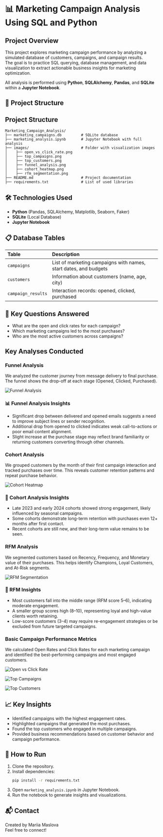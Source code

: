 # 📊 Marketing Campaign Analysis Using SQL and Python

## Project Overview
This project explores marketing campaign performance by analyzing a simulated database of customers, campaigns, and campaign results.  
The goal is to practice SQL querying, database management, and data visualization to extract actionable business insights for marketing optimization.

All analysis is performed using **Python**, **SQLAlchemy**, **Pandas**, and **SQLite** within a **Jupyter Notebook**.

## 📂 Project Structure
## Project Structure
```
Marketing_Campaign_Analysis/
├── marketing_campaigns.db         # SQLite database
├── marketing_analysis.ipynb       # Jupyter Notebook with full analysis
├── images/                        # Folder with visualization images
│    ├── open_vs_click_rate.png
│    ├── top_campaigns.png
│    ├── top_customers.png
│    ├── funnel_analysis.png
│    ├── cohort_heatmap.png
│    ├── rfm_segmentation.png
├── README.md                      # Project documentation
├── requirements.txt               # List of used libraries
```

## 🛠 Technologies Used
- **Python** (Pandas, SQLAlchemy, Matplotlib, Seaborn, Faker)
- **SQLite** (Local Database)
- **Jupyter Notebook**

## 📋 Database Tables
| Table | Description |
|:------|:------------|
| `campaigns` | List of marketing campaigns with names, start dates, and budgets |
| `customers` | Information about customers (name, age, city) |
| `campaign_results` | Interaction records: opened, clicked, purchased |

## 🧐 Key Questions Answered
- What are the open and click rates for each campaign?
- Which marketing campaigns led to the most purchases?
- Who are the most active customers across campaigns?

## Key Analyses Conducted

### Funnel Analysis
We analyzed the customer journey from message delivery to final purchase. The funnel shows the drop-off at each stage (Opened, Clicked, Purchased).

![Funnel Analysis](images/funnel_analysis.png)

### 📊 Funnel Analysis Insights
- Significant drop between delivered and opened emails suggests a need to improve subject lines or sender recognition.
- Additional drop from opened to clicked indicates weak call-to-actions or poor email content alignment.
- Slight increase at the purchase stage may reflect brand familiarity or returning customers converting through other channels.

### Cohort Analysis
We grouped customers by the month of their first campaign interaction and tracked purchases over time. This reveals customer retention patterns and repeat purchase behavior.

![Cohort Heatmap](images/cohort_heatmap.png)

### 📅 Cohort Analysis Insights
- Late 2023 and early 2024 cohorts showed strong engagement, likely influenced by seasonal campaigns.
- Some cohorts demonstrate long-term retention with purchases even 12+ months after first contact.
- Recent cohorts are still new, and their long-term value remains to be seen.

### RFM Analysis
We segmented customers based on Recency, Frequency, and Monetary value of their purchases. This helps identify Champions, Loyal Customers, and At-Risk segments.

![RFM Segmentation](images/rfm_segmentation.png)

### 💬 RFM Insights
- Most customers fall into the middle range (RFM score 5–6), indicating moderate engagement.
- A smaller group scores high (8–10), representing loyal and high-value clients worth retaining.
- Low-score customers (3–4) may require re-engagement strategies or be excluded from future targeted campaigns.

### Basic Campaign Performance Metrics
We calculated Open Rates and Click Rates for each marketing campaign and identified the best-performing campaigns and most engaged customers.

![Open vs Click Rate](images/open_vs_click_rate.png)

![Top Campaigns](images/top_campaigns.png)

![Top Customers](images/top_customers.png)

## 📈 Key Insights
- Identified campaigns with the highest engagement rates.
- Highlighted campaigns that generated the most purchases.
- Found the top customers who engaged in multiple campaigns.
- Provided business recommendations based on customer behavior and campaign performance.

## 🚀 How to Run
1. Clone the repository.
2. Install dependencies:
    ```bash
    pip install -r requirements.txt
    ```
3. Open `marketing_analysis.ipynb` in Jupyter Notebook.
4. Run the notebook to generate insights and visualizations.

## 📬 Contact
Created by Mariia Maslova  
Feel free to connect!

